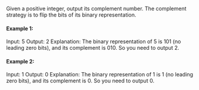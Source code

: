 Given a positive integer, output its complement number. The complement strategy is to flip the bits of its binary representation.

 

#### Example 1:
   Input: 5
   Output: 2
   Explanation: The binary representation of 5 is 101 (no leading zero bits), and its complement is 010. So you need to output 2.

#### Example 2:
   Input: 1
   Output: 0
   Explanation: The binary representation of 1 is 1 (no leading zero bits), and its complement is 0. So you need to output 0.

